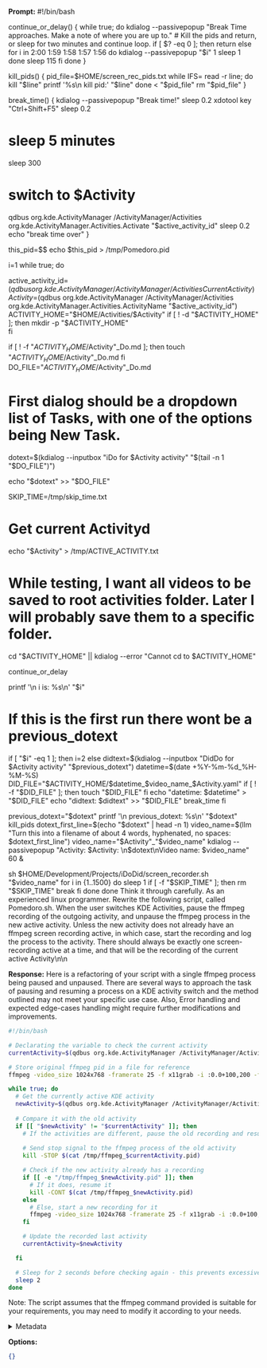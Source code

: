 **Prompt:**
#!/bin/bash

continue_or_delay() {
  while true; do
    kdialog --passivepopup "Break Time approaches. Make a note of where you are up to."
    # Kill the pids and return, or sleep for two minutes and continue loop.
    if [ $? -eq 0 ]; then
      return
    else
      for i in 2:00 1:59 1:58 1:57 1:56
      do
        kdialog --passivepopup "$i" 1
        sleep 1
      done
        sleep 115
    fi
    done
}

kill_pids() {
    pid_file=$HOME/screen_rec_pids.txt
    while IFS= read -r line; do
      kill "$line"
      printf '%s\n kill pid:' "$line"
    done < "$pid_file"
    rm "$pid_file"
}

break_time() {
  kdialog --passivepopup "Break time!"
  sleep 0.2
  xdotool key "Ctrl+Shift+F5"
  sleep 0.2
  
  # sleep 5 minutes
  sleep 300
  # switch to $Activity
  qdbus org.kde.ActivityManager /ActivityManager/Activities org.kde.ActivityManager.Activities.Activate "$active_activity_id"
  sleep 0.2
  echo "break time over"
}

this_pid=$$
echo $this_pid > /tmp/Pomedoro.pid

i=1
while true; do

  active_activity_id=$(qdbus org.kde.ActivityManager /ActivityManager/Activities CurrentActivity)
  Activity=$(qdbus org.kde.ActivityManager /ActivityManager/Activities org.kde.ActivityManager.Activities.ActivityName "$active_activity_id")
  ACTIVITY_HOME="$HOME/Activities/$Activity"
  if [ ! -d "$ACTIVITY_HOME" ]; then
    mkdir -p "$ACTIVITY_HOME"    
  fi
  
  if [ ! -f "$ACTIVITY_HOME/$Activity"_Do.md ]; then
    touch "$ACTIVITY_HOME/$Activity"_Do.md
  fi
  DO_FILE="$ACTIVITY_HOME/$Activity"_Do.md

  # First dialog should be a dropdown list of Tasks, with one of the options being New Task.
  dotext=$(kdialog --inputbox "iDo for $Activity activity" "$(tail -n 1 "$DO_FILE")")
  
  echo "$dotext" >> "$DO_FILE"
  
  SKIP_TIME=/tmp/skip_time.txt
  # Get current Activityd
  echo "$Activity" > /tmp/ACTIVE_ACTIVITY.txt

  # While testing, I want all videos to be saved to root activities folder. Later I will probably save them to a specific folder.

  cd "$ACTIVITY_HOME" || kdialog  --error "Cannot cd to $ACTIVITY_HOME"

  continue_or_delay

  printf '\n i is: %s\n' "$i"

  # If this is the first run there wont be a previous_dotext
  if [ "$i" -eq 1 ]; then
    i=2
  else
    didtext=$(kdialog --inputbox "DidDo for $Activity activity" "$previous_dotext")
    datetime=$(date +%Y-%m-%d_%H-%M-%S)
    DID_FILE="$ACTIVITY_HOME/$datetime_$video_name_$Activity.yaml"
    if [ ! -f "$DID_FILE" ]; then
      touch "$DID_FILE"
    fi
    echo "datetime: $datetime" > "$DID_FILE"
    echo "didtext: $didtext" >> "$DID_FILE"
    break_time
  fi
  
  previous_dotext="$dotext"
  printf '\n previous_dotext: %s\n' "$dotext"
  kill_pids
  dotext_first_line=$(echo "$dotext" | head -n 1)
  video_name=$(llm "Turn this into a filename of about 4 words, hyphenated, no spaces: $dotext_first_line")
  video_name="$Activity"_"$video_name"
  kdialog --passivepopup "Activity: $Activity: \n$dotext\nVideo name: $video_name" 60 &

  sh  $HOME/Development/Projects/iDoDid/screen_recorder.sh "$video_name"
  for i in {1..1500}
  do
    sleep 1
    if [ -f "$SKIP_TIME" ]; then
      rm "$SKIP_TIME"
      break
    fi
 done
done
 Think it through carefully. As an experienced linux programmer. Rewrite the following script, called Pomedoro.sh. When the user switches KDE Activities, pause the ffmpeg recording of the outgoing activity, and unpause the ffmpeg process in the new active activity. Unless the new activity does not already have an ffmpeg screen recording active, in which case, start the recording and log the process to the activity. There should always be exactly one screen-recording active at a time, and that will be the recording of the current active Activity\n\n

**Response:**
Here is a refactoring of your script with a single ffmpeg process being paused and unpaused. There are several ways to approach the task of pausing and resuming a process on a KDE activity switch and the method outlined may not meet your specific use case. Also, Error handling and expected edge-cases handling might require further modifications and improvements.

```bash
#!/bin/bash

# Declarating the variable to check the current activity
currentActivity=$(qdbus org.kde.ActivityManager /ActivityManager/Activities CurrentActivity)

# Store original ffmpeg pid in a file for reference
ffmpeg -video_size 1024x768 -framerate 25 -f x11grab -i :0.0+100,200 -f alsa -i hw:0 output.mkv & echo $! > /tmp/ffmpeg_$currentActivity.pid

while true; do
  # Get the currently active KDE activity
  newActivity=$(qdbus org.kde.ActivityManager /ActivityManager/Activities CurrentActivity)
      
  # Compare it with the old activity
  if [[ "$newActivity" != "$currentActivity" ]]; then
    # If the activities are different, pause the old recording and resume/start the new recording
    
    # Send stop signal to the ffmpeg process of the old activity
    kill -STOP $(cat /tmp/ffmpeg_$currentActivity.pid)

    # Check if the new activity already has a recording
    if [[ -e "/tmp/ffmpeg_$newActivity.pid" ]]; then
      # If it does, resume it
      kill -CONT $(cat /tmp/ffmpeg_$newActivity.pid)
    else
      # Else, start a new recording for it
      ffmpeg -video_size 1024x768 -framerate 25 -f x11grab -i :0.0+100,200 -f alsa -i hw:0 output_$newActivity.mkv & echo $! > /tmp/ffmpeg_$newActivity.pid
    fi

    # Update the recorded last activity
    currentActivity=$newActivity

  fi

  # Sleep for 2 seconds before checking again - this prevents excessively frequent checks, but can be adjusted to user's needs
  sleep 2
done
```

Note: The script assumes that the ffmpeg command provided is suitable for your requirements, you may need to modify it according to your needs.

<details><summary>Metadata</summary>

- Duration: 40795 ms
- Datetime: 2023-09-04T17:10:14.383398
- Model: gpt-4-0613

</details>

**Options:**
```json
{}
```

